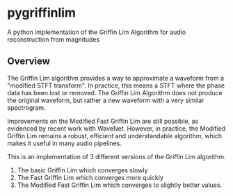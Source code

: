# pygriffinlim
A python implementation of the Griffin Lim Algorithm for audio reconstruction from magnitudes

## Overview
The Griffin Lim algorithm provides a way to approximate a waveform from a "modified STFT transform".
In practice, this means a STFT where the phase data has been lost or removed.  The Griffin Lim
Algorithm does not produce the original waveform, but rather a new waveform with a very similar
spectrogram.

Improvements on the Modified Fast Griffin Lim are still possible, as evidenced by recent work with
WaveNet.  However, in practice, the Modified Griffin Lim remains a robust, efficient and understandable
algorithm, which makes it useful in many audio pipelines.

This is an implementation of 3 different versions of the Griffin Lim algorithm.

1. The basic Griffin Lim which converges slowly
2. The Fast Griffin Lim which converges more quickly
3. The Modified Fast Griffin Lim which converges to slightly better values.